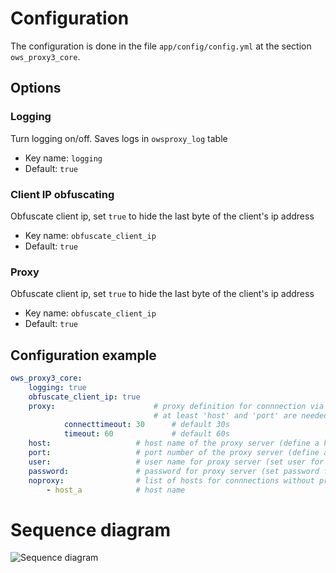 # Configuration

The configuration is done in the file `app/config/config.yml` at the section `ows_proxy3_core`.

## Options

### Logging 

Turn logging  on/off. 
Saves logs in `owsproxy_log` table

* Key name: `logging`
* Default: `true`

### Client IP obfuscating

Obfuscate client ip, set `true` to hide the last byte of the client's ip address

* Key name: `obfuscate_client_ip`
* Default: `true`

### Proxy

Obfuscate client ip, set `true` to hide the last byte of the client's ip address

* Key name: `obfuscate_client_ip`
* Default: `true`


## Configuration example

```yaml
ows_proxy3_core:
    logging: true               
    obfuscate_client_ip: true 
    proxy:                      # proxy definition for connnection via a proxy server
                                # at least 'host' and 'port' are needed for proxy definition
            connecttimeout: 30      # default 30s
            timeout: 60             # default 60s 
    host:                   # host name of the proxy server (define a host for a connection via a proxy server)
    port:                   # port number of the proxy server (define a host for a connection via a proxy server)
    user:                   # user name for proxy server (set user for proxy server if needed)
    password:               # password for proxy server (set password for proxy server if defined)
    noproxy:                # list of hosts for connnections without proxy server
        - host_a            # host name
```

#  Sequence diagram

![Sequence diagram](http://plantuml.com/plantuml/proxy?src=https://raw.githubusercontent.com/mapbender/owsproxy3/release/3.0.5/src/OwsProxy3/CoreBundle/Documentation/communication.puml)